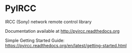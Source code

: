 PyIRCC
======

IRCC (Sony) network remote control library

Documentation available at http://pyircc.readthedocs.org

Simple Getting Started Guide: https://pyircc.readthedocs.org/en/latest/getting-started.html
